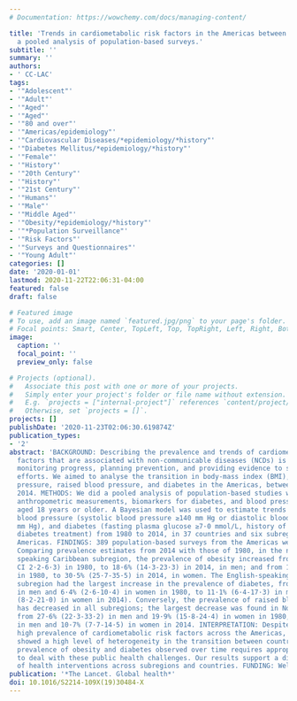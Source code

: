```yaml
---
# Documentation: https://wowchemy.com/docs/managing-content/

title: 'Trends in cardiometabolic risk factors in the Americas between 1980 and 2014:
  a pooled analysis of population-based surveys.'
subtitle: ''
summary: ''
authors:
- ' CC-LAC'
tags:
- '"Adolescent"'
- '"Adult"'
- '"Aged"'
- '"Aged"'
- '"80 and over"'
- '"Americas/epidemiology"'
- '"Cardiovascular Diseases/*epidemiology/*history"'
- '"Diabetes Mellitus/*epidemiology/*history"'
- '"Female"'
- '"History"'
- '"20th Century"'
- '"History"'
- '"21st Century"'
- '"Humans"'
- '"Male"'
- '"Middle Aged"'
- '"Obesity/*epidemiology/*history"'
- '"*Population Surveillance"'
- '"Risk Factors"'
- '"Surveys and Questionnaires"'
- '"Young Adult"'
categories: []
date: '2020-01-01'
lastmod: 2020-11-22T22:06:31-04:00
featured: false
draft: false

# Featured image
# To use, add an image named `featured.jpg/png` to your page's folder.
# Focal points: Smart, Center, TopLeft, Top, TopRight, Left, Right, BottomLeft, Bottom, BottomRight.
image:
  caption: ''
  focal_point: ''
  preview_only: false

# Projects (optional).
#   Associate this post with one or more of your projects.
#   Simply enter your project's folder or file name without extension.
#   E.g. `projects = ["internal-project"]` references `content/project/deep-learning/index.md`.
#   Otherwise, set `projects = []`.
projects: []
publishDate: '2020-11-23T02:06:30.619874Z'
publication_types:
- '2'
abstract: 'BACKGROUND: Describing the prevalence and trends of cardiometabolic risk
  factors that are associated with non-communicable diseases (NCDs) is crucial for
  monitoring progress, planning prevention, and providing evidence to support policy
  efforts. We aimed to analyse the transition in body-mass index (BMI), obesity, blood
  pressure, raised blood pressure, and diabetes in the Americas, between 1980 and
  2014. METHODS: We did a pooled analysis of population-based studies with data on
  anthropometric measurements, biomarkers for diabetes, and blood pressure from adults
  aged 18 years or older. A Bayesian model was used to estimate trends in BMI, raised
  blood pressure (systolic blood pressure ≥140 mm Hg or diastolic blood pressure ≥90
  mm Hg), and diabetes (fasting plasma glucose ≥7·0 mmol/L, history of diabetes, or
  diabetes treatment) from 1980 to 2014, in 37 countries and six subregions of the
  Americas. FINDINGS: 389 population-based surveys from the Americas were available.
  Comparing prevalence estimates from 2014 with those of 1980, in the non-English
  speaking Caribbean subregion, the prevalence of obesity increased from 3·9% (95%
  CI 2·2-6·3) in 1980, to 18·6% (14·3-23·3) in 2014, in men; and from 12·2% (8·2-17·0)
  in 1980, to 30·5% (25·7-35·5) in 2014, in women. The English-speaking Caribbean
  subregion had the largest increase in the prevalence of diabetes, from 5·2% (2·1-10·4)
  in men and 6·4% (2·6-10·4) in women in 1980, to 11·1% (6·4-17·3) in men and 13·6%
  (8·2-21·0) in women in 2014). Conversely, the prevalence of raised blood pressure
  has decreased in all subregions; the largest decrease was found in North America
  from 27·6% (22·3-33·2) in men and 19·9% (15·8-24·4) in women in 1980, to 15·5% (11·1-20·9)
  in men and 10·7% (7·7-14·5) in women in 2014. INTERPRETATION: Despite the generally
  high prevalence of cardiometabolic risk factors across the Americas, estimates also
  showed a high level of heterogeneity in the transition between countries. The increasing
  prevalence of obesity and diabetes observed over time requires appropriate measures
  to deal with these public health challenges. Our results support a diversification
  of health interventions across subregions and countries. FUNDING: Wellcome Trust.'
publication: '*The Lancet. Global health*'
doi: 10.1016/S2214-109X(19)30484-X
---
```

